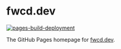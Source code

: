 # fwcd.dev

[![pages-build-deployment](https://github.com/fwcd/fwcd.dev/actions/workflows/pages/pages-build-deployment/badge.svg)](https://github.com/fwcd/fwcd.dev/actions/workflows/pages/pages-build-deployment)

The GitHub Pages homepage for [fwcd.dev](https://fwcd.dev).
